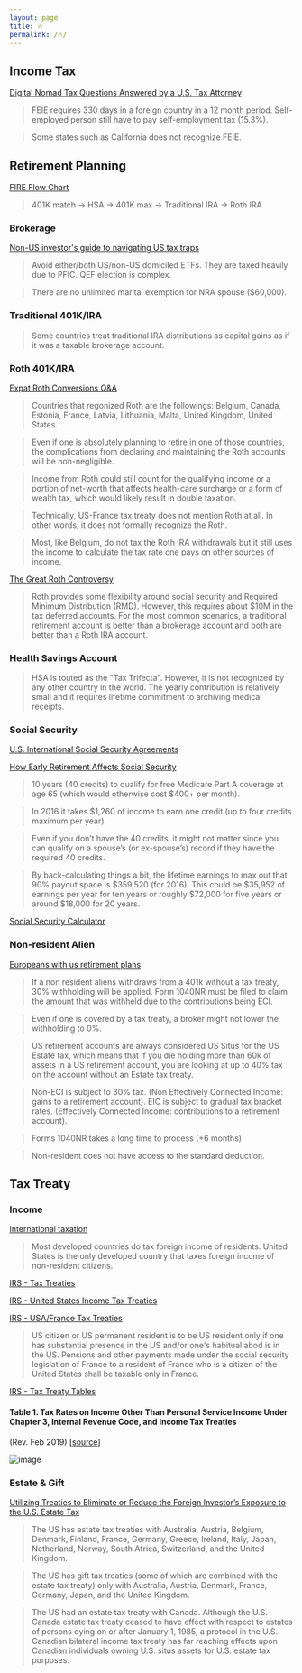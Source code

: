 ```yaml
---
layout: page
title: 🔥
permalink: /🔥/
---
```



## Income Tax

[Digital Nomad Tax Questions Answered by a U.S. Tax Attorney](https://www.whereverwriter.com/digital-nomad-tax-questions/#What_is_the_Foreign_Earned_Income_Exclusion_FEIE_and_can_digital_nomads_use_it)

> FEIE requires 330 days in a foreign country in a 12 month period. Self-employed person still have to pay self-employment tax (15.3%).

> Some states such as California does not recognize FEIE.

## Retirement Planning

[FIRE Flow Chart](https://u.cubeupload.com/demonlesondledon/FIREFlowChart.png)

> 401K match -> HSA -> 401K max -> Traditional IRA -> Roth IRA

### Brokerage

[Non-US investor's guide to navigating US tax traps](https://www.bogleheads.org/wiki/Non-US_investor%27s_guide_to_navigating_US_tax_traps)
> Avoid either/both US/non-US domiciled ETFs. They are taxed heavily due to PFIC. QEF election is complex.

> There are no unlimited marital exemption for NRA spouse ($60,000).

### Traditional 401K/IRA

> Some countries treat traditional IRA distributions as capital gains as if it was a taxable brokerage account.

### Roth 401K/IRA

[Expat Roth Conversions Q&A](https://creativeplanning.com/international/insights/expat-roth-conversions-qa/)

> Countries that regonized Roth are the followings: Belgium, Canada, Estonia, France, Latvia, Lithuania, Malta, United Kingdom, United States.

> Even if one is absolutely planning to retire in one of those countries, the complications from declaring and maintaining the Roth accounts will be non-negligible.

> Income from Roth could still count for the qualifying income or a portion of net-worth that affects health-care surcharge or a form of wealth tax, which would likely result in double taxation.

> Technically, US-France tax treaty does not mention Roth at all. In other words, it does not formally recognize the Roth.

> Most, like Belgium, do not tax the Roth IRA withdrawals but it still uses the income to calculate the tax rate one pays on other sources of income.

[The Great Roth Controversy](https://www.gocurrycracker.com/roth-sucks/)
> Roth provides some flexibility around social security and Required Minimum Distribution (RMD). However, this requires about $10M in the tax deferred accounts.
> For the most common scenarios, a traditional retirement account is better than a brokerage account and both are better than a Roth IRA account.

### Health Savings Account

> HSA is touted as the "Tax Trifecta". However, it is not recognized by any other country in the world. The yearly contribution is relatively small and it requires lifetime commitment to archiving medical receipts.

### Social Security

[U.S. International Social Security Agreements](https://www.ssa.gov/international/agreements_overview.html)

[How Early Retirement Affects Social Security](https://rootofgood.com/early-retirement-social-security/)

> 10 years (40 credits) to qualify for free Medicare Part A coverage at age 65 (which would otherwise cost $400+ per month).

> In 2016 it takes $1,260 of income to earn one credit (up to four credits maximum per year).

> Even if you don’t have the 40 credits, it might not matter since you can qualify on a spouse’s (or ex-spouse’s) record if they have the required 40 credits.

> By back-calculating things a bit, the lifetime earnings to max out that 90% payout space is $359,520 (for 2016).  This could be $35,952 of earnings per year for ten years or roughly $72,000 for five years or around $18,000 for 20 years.

[Social Security Calculator](https://ssa.tools/)

### Non-resident Alien

[Europeans with us retirement plans](https://www.reddit.com/r/EuropeFIRE/comments/mgajqq/europeans_with_us_retirement_plans/)
> If a non resident aliens withdraws from a 401k without a tax treaty, 30% withholding will be applied. Form 1040NR must be filed to claim the amount that was withheld due to the contributions being ECI.

> Even if one is covered by a tax treaty, a broker might not lower the withholding to 0%.

> US retirement accounts are always considered US Situs for the US Estate tax, which means that if you die holding more than 60k of assets in a US retirement account, you are looking at up to 40% tax on the account without an Estate tax treaty.

> Non-ECI is subject to 30% tax. (Non Effectively Connected Income: gains to a retirement account). EIC is subject to gradual tax bracket rates. (Effectively Connected Income: contributions to a retirement account).

> Forms 1040NR takes a long time to process (+6 months)

> Non-resident does not have access to the standard deduction.

## Tax Treaty

### Income

[International taxation](https://en.wikipedia.org/wiki/International\_taxation#Individuals)

> Most developed countries do tax foreign income of residents. United States is the only developed country that taxes foreign income of non-resident citizens.

[IRS - Tax Treaties](https://www.irs.gov/individuals/international-taxpayers/tax-treaties)

[IRS - United States Income Tax Treaties](https://www.irs.gov/businesses/international-businesses/united-states-income-tax-treaties-a-to-z)

[IRS - USA/France Tax Treaties](https://www.irs.gov/businesses/international-businesses/france-tax-treaty-documents)

> US citizen or US permanent resident is to be US resident only if one has substantial presence in the US and/or one's habitual abod is in the US.
> Pensions and other payments made under the social security legislation of France to a resident of France who is a citizen of the United States shall be taxable only in France.

[IRS - Tax Treaty Tables](https://www.irs.gov/individuals/international-taxpayers/tax-treaty-tables)

#### Table 1. Tax Rates on Income Other Than Personal Service Income Under Chapter 3, Internal Revenue Code, and Income Tax Treaties

(Rev. Feb 2019) \[[source](https://www.irs.gov/pub/irs-utl/Tax\_Treaty\_Table\_1\_2019\_Feb.pdf)]

![image](https://user-images.githubusercontent.com/40753283/219227756-7b970d0d-b658-4247-810d-ff095ebb7871.png)


### Estate & Gift

[Utilizing Treaties to Eliminate or Reduce the Foreign Investor’s Exposure to the U.S. Estate Tax](https://sftaxcounsel.com/a-deep-dive-into-u-s-estate-and-gift-tax-treaties/)

> The US has estate tax treaties with Australia, Austria, Belgium, Denmark, Finland, France, Germany, Greece, Ireland, Italy, Japan, Netherland, Norway, South Africa, Switzerland, and the United Kingdom.

> The US has gift tax treaties (some of which are combined with the estate tax treaty) only with Australia, Austria, Denmark, France, Germany, Japan, and the United Kingdom.

> The US had an estate tax treaty with Canada. Although the U.S.-Canada estate tax treaty ceased to have effect with respect to estates of persons dying on or after January 1, 1985, a protocol in the U.S.-Canadian bilateral income tax treaty has far reaching effects upon Canadian individuals owning U.S. situs assets for U.S. estate tax purposes.


<script>
    document.getElementsByClassName("post-title").item(0).innerText = null;
</script>
